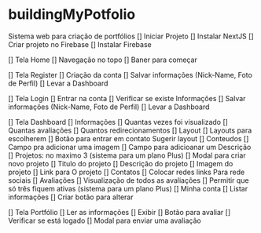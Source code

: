 # buildingMyPotfolio
 Sistema web para criação de portfólios
[]  Iniciar Projeto
    []  Instalar NextJS
    []  Criar projeto no Firebase
    []  Instalar Firebase



[]  Tela Home
    []  Navegação no topo 
    []  Baner para começar 



[]  Tela Register
    []  Criação da conta
    []  Salvar informações (Nick-Name, Foto de Perfil)
    []  Levar a Dashboard



[]  Tela Login
    []  Entrar na conta
    []  Verificar se existe Informações
    []  Salvar informações (Nick-Name, Foto de Perfil)
    []  Levar a Dashboard



[]  Tela Dashboard
    []  Informações
        []  Quantas vezes foi visualizado
        []  Quantas avaliações 
        []  Quantos redirecionamentos
    []  Layout
        []  Layouts para escolherem
        []  Botão para entrar em contato Sugerir layout
    []  Conteudos
        []  Campo pra adicionar uma imagem 
        []  Campo para adicioanar um Descrição
    []  Projetos: no maximo 3 (sistema para um plano Plus)
        []  Modal para criar novo projeto
            []  Titulo do projeto
            []  Descrição do projeto
            []  Imagem do projeto
            []  Link para O projeto
    []  Contatos
        []  Colocar redes links Para rede sociais
    []  Avaliações
        []  Visualização de todos as avaliações
        []  Permitir que só três fiquem ativas (sistema para um plano Plus)
    []  Minha conta
        []  Listar informações
        []  Criar botão para alterar 



[]  Tela Portfólio
    []  Ler as informações
    []  Exibir
    []  Botão para avaliar
        []  Verificar se está logado
        []  Modal para enviar uma avaliação 
